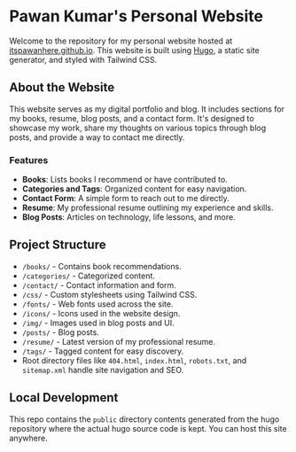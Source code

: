 # Pawan Kumar's Personal Website

Welcome to the repository for my personal website hosted at [itspawanhere.github.io](https://itspawanhere.github.io). This website is built using [Hugo](https://gohugo.io/), a static site generator, and styled with Tailwind CSS.

## About the Website

This website serves as my digital portfolio and blog. It includes sections for my books, resume, blog posts, and a contact form. It's designed to showcase my work, share my thoughts on various topics through blog posts, and provide a way to contact me directly.

### Features

- **Books**: Lists books I recommend or have contributed to.
- **Categories and Tags**: Organized content for easy navigation.
- **Contact Form**: A simple form to reach out to me directly.
- **Resume**: My professional resume outlining my experience and skills.
- **Blog Posts**: Articles on technology, life lessons, and more.

## Project Structure

- `/books/` - Contains book recommendations.
- `/categories/` - Categorized content.
- `/contact/` - Contact information and form.
- `/css/` - Custom stylesheets using Tailwind CSS.
- `/fonts/` - Web fonts used across the site.
- `/icons/` - Icons used in the website design.
- `/img/` - Images used in blog posts and UI.
- `/posts/` - Blog posts.
- `/resume/` - Latest version of my professional resume.
- `/tags/` - Tagged content for easy discovery.
- Root directory files like `404.html`, `index.html`, `robots.txt`, and `sitemap.xml` handle site navigation and SEO.

## Local Development

This repo contains the `public` directory contents generated from the hugo repository where the actual hugo source code is kept. You can host this site anywhere. 
